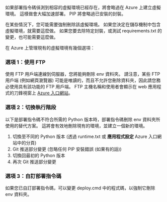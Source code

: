 如果部署指令碼偵測到相容的虛擬環境已經存在，將會略過在 Azure 上建立虛擬環境。  這樣做會大幅加速部署。  PIP 將會略過已安裝的封裝。

在某些情況下，您可能需要強制刪除該虛擬環境。  如果您決定在儲存機制中包含虛擬環境，就需要這麼做。  如果您要去除特定封裝，或測試 requirements.txt 的變更，也可能需要這麼做。

在 Azure 上管理現有的虛擬環境有幾個選項：

### 選項 1：使用 FTP

使用 FTP 用戶端連線到伺服器，您將能夠刪除 env 資料夾。  請注意，某些 FTP 用戶端 (例如網頁瀏覽器) 可能是唯讀的，而且不允許您刪除資料夾，因此請您務必使用具有該功能的 FTP 用戶端。  FTP 主機名稱和使用者會顯示在 web 應用程式的刀鋒視窗上 [Azure 入口網站](https://portal.azure.com)。

### 選項 2：切換執行階段

以下是部署指令碼不符合所需的 Python 版本時，部署指令碼刪除 env 資料夾所使用的替代方案。  這將會有效地刪除現有的環境，並建立一個新的環境。

1. 切換至不同的 Python 版本 (透過 runtime.txt 或 **應用程式設定** Azure 入口網站中的分頁)
1. Git 推送部分變更 (忽略任何 PIP 安裝錯誤 (如果有的話))
1. 切換回最初的 Python 版本
1. 再次 Git 推送部分變更

### 選項 3：自訂部署指令碼

如果您已自訂部署指令碼，可以變更 deploy.cmd 中的程式碼，以強制它刪除 env 資料夾。


